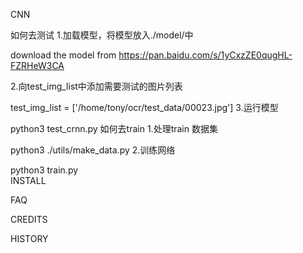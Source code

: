 CNN

如何去测试
1.加载模型，将模型放入./model/中

download the model from https://pan.baidu.com/s/1yCxzZE0qugHL-FZRHeW3CA

2.向test_img_list中添加需要测试的图片列表

test_img_list = ['/home/tony/ocr/test_data/00023.jpg']
3.运行模型

python3 test_crnn.py
如何去train
1.处理train 数据集

python3 ./utils/make_data.py
2.训练网络

python3 train.py   
INSTALL

FAQ

CREDITS

HISTORY

